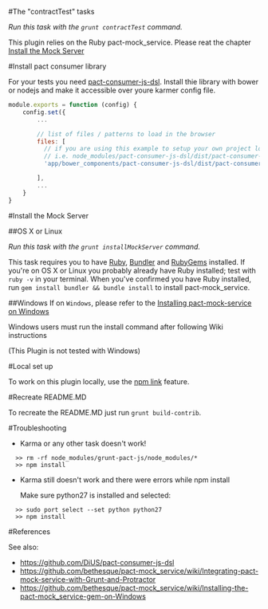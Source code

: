 #The "contractTest" tasks

_Run this task with the `grunt contractTest` command._

This plugin relies on the Ruby pact-mock_service. Please reat the chapter [Install the Mock Server](#install-the-mock-server)

#Install pact consumer library

For your tests you need [pact-consumer-js-dsl](https://github.com/DiUS/pact-consumer-js-dsl). Install thie library with bower or nodejs and make it accessible over youre karmer config file.

```javascript
module.exports = function (config) {
    config.set({
        ...

        // list of files / patterns to load in the browser
        files: [
          // if you are using this example to setup your own project load pact from the node_modules directory
          // i.e. node_modules/pact-consumer-js-dsl/dist/pact-consumer-js-dsl.js
          'app/bower_components/pact-consumer-js-dsl/dist/pact-consumer-js-dsl.js',

        ],
        ...
    }
}
```

#Install the Mock Server

##OS X or Linux

_Run this task with the `grunt installMockServer` command._

This task requires you to have [Ruby](http://www.ruby-lang.org/en/downloads/), [Bundler](http://bundler.io/) and [RubyGems](https://rubygems.org/pages/download) installed. If you're on OS X or Linux you probably already have Ruby installed; test with `ruby -v` in your terminal. When you've confirmed you have Ruby installed, run `gem install bundler && bundle install` to install pact-mock_service.

##Windows
If on ``Windows``, please refer to the [Installing pact-mock-service on Windows](https://github.com/bethesque/pact-mock_service/wiki/Installing-the-pact-mock_service-gem-on-Windows)

Windows users must run the install command after following Wiki instructions

(This Plugin is not tested with Windows)

#Local set up

To work on this plugin locally, use the [npm link](https://docs.npmjs.com/cli/link) feature.

#Recreate README.MD

To recreate the README.MD just run `grunt build-contrib`.

#Troubleshooting

- Karma or any other task doesn't work!

```
  >> rm -rf node_modules/grunt-pact-js/node_modules/*
  >> npm install
```

- Karma still doesn't work and there were errors while npm install

  Make sure python27 is installed and selected:

```
  >> sudo port select --set python python27
  >> npm install
```

#References

See also:

- https://github.com/DiUS/pact-consumer-js-dsl
- https://github.com/bethesque/pact-mock_service/wiki/Integrating-pact-mock-service-with-Grunt-and-Protractor
- https://github.com/bethesque/pact-mock_service/wiki/Installing-the-pact-mock_service-gem-on-Windows
